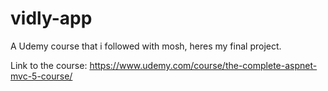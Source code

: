 # vidly-app
A Udemy course that i followed with mosh, heres my final project.

Link to the course: 
https://www.udemy.com/course/the-complete-aspnet-mvc-5-course/
